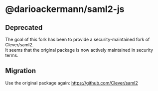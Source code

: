 # @darioackermann/saml2-js

## Deprecated

The goal of this fork has been to provide a security-maintained fork of Clever/saml2.  
It seems that the original package is now actively maintained in security terms.

## Migration
Use the original package again: https://github.com/Clever/saml2
